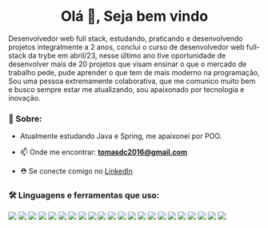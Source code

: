 
<h1 align="center">Olá 👋, Seja bem vindo</h1>

Desenvolvedor web full stack, estudando, praticando e desenvolvendo projetos integralmente a 2 anos, conclui o curso de desenvolvedor web full-stack da trybe em abril/23, nesse último ano tive oportunidade de desenvolver mais de 20 projetos que visam ensinar o que o mercado de trabalho pede, pude aprender o que tem de mais moderno na programação, Sou uma pessoa extremamente colaborativa, que me comunico muito bem e busco sempre estar me atualizando, sou apaixonado por tecnologia e inovação.

### 👤 Sobre:
- Atualmente estudando Java e Spring, me apaixonei por POO.

- 📫 Onde me encontrar: **tomasdc2016@gmail.com**

- ⛑️ Se conecte comigo no [LinkedIn](https://www.linkedin.com/in/tomas-avelino-6b1547238/)


### 🛠️ Linguagens e ferramentas que uso:
   <div>
  <img src="https://img.shields.io/badge/VSCODE-1572B6?style=for-the-badge&logo=vscode&logoColor=white" />
  <img src="https://img.shields.io/badge/Slack-1572B6?style=for-the-badge&logo=slack&logoColor=white" />
  <img src="https://img.shields.io/badge/Trello-1572B6?style=for-the-badge&logo=trello&logoColor=white" />
  <img src="https://img.shields.io/badge/Github-CA4245?style=for-the-badge&logo=github&logoColor=white" />
  <img src="https://img.shields.io/badge/Git-CA4245?style=for-the-badge&logo=git&logoColor=white" />
  <img src="https://img.shields.io/badge/CSS3-1572B6?style=for-the-badge&logo=css3&logoColor=white" />
  <img src="https://img.shields.io/badge/HTML5-E34F26?style=for-the-badge&logo=html5&logoColor=white" />
  <img src="https://img.shields.io/badge/JavaScript-F7DF1E?style=for-the-badge&logo=javascript&logoColor=black" />
  <img src="https://img.shields.io/badge/Jest-C21325?style=for-the-badge&logo=jest&logoColor=white" />
  <img src="https://img.shields.io/badge/React-20232A?style=for-the-badge&logo=react&logoColor=61DAFB" />
  <img src="https://img.shields.io/badge/Redux-593D88?style=for-the-badge&logo=redux&logoColor=white" />
  <img src="https://img.shields.io/badge/React_Router-CA4245?style=for-the-badge&logo=react-router&logoColor=white" />
  <img src="https://img.shields.io/badge/Docker-2CA5E0?style=for-the-badge&logo=docker&logoColor=white" />
  <img src="https://img.shields.io/badge/Node.js-339933?style=for-the-badge&logo=nodedotjs&logoColor=white" />
  <img src="https://img.shields.io/badge/Express.js-000000?style=for-the-badge&logo=express&logoColor=white" />
  <img src="https://img.shields.io/badge/MySQL-005C84?style=for-the-badge&logo=mysql&logoColor=white" />
  <img src="https://img.shields.io/badge/Sequelize-52B0E7?style=for-the-badge&logo=Sequelize&logoColor=white" />
  <img src="https://img.shields.io/badge/Mocha-8D6748?style=for-the-badge&logo=Mocha&logoColor=white" />
  <img src="https://img.shields.io/badge/TypeScript-007ACC?style=for-the-badge&logo=typescript&logoColor=white" />
  <img src="https://img.shields.io/badge/JWT-000000?style=for-the-badge&logo=JSON%20web%20tokens&logoColor=white" />
  <img src="https://img.shields.io/badge/MongoDB-4EA94B?style=for-the-badge&logo=mongodb&logoColor=white" />
  <img src="https://img.shields.io/badge/Java-ED8B00?style=for-the-badge&logo=openjdk&logoColor=white" />
  </div>


